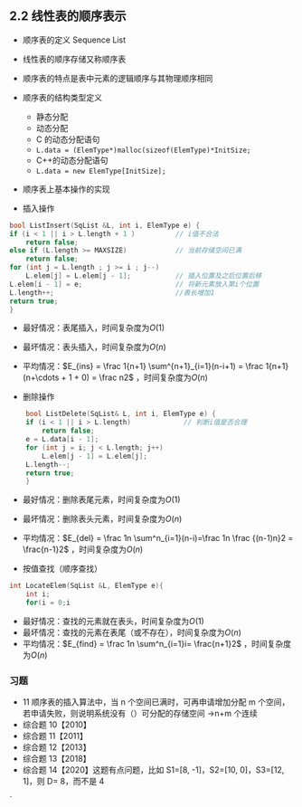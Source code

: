 ## 2.2 线性表的顺序表示

- 顺序表的定义 Sequence List

- 线性表的顺序存储又称顺序表
- 顺序表的特点是表中元素的逻辑顺序与其物理顺序相同
- 顺序表的结构类型定义

  - 静态分配
  - 动态分配
  - C 的动态分配语句
  - `L.data = (ElemType*)malloc(sizeof(ElemType)*InitSize;`
  - C++的动态分配语句
  - `L.data = new ElemType[InitSize];`

- 顺序表上基本操作的实现
- 插入操作

```cpp
bool ListInsert(SqList &L, int i, ElemType e) {
if (i < 1 || i > L.length + 1 )          // i值不合法
    return false;
else if (L.length >= MAXSIZE)            // 当前存储空间已满
    return false;
for (int j = L.length ; j >= i ; j--)
    L.elem[j] = L.elem[j - 1];           // 插入位置及之后位置后移
L.elem[i - 1] = e;                       // 将新元素放入第i个位置
L.length++;                              //表长增加1
return true;
}
```

- 最好情况：表尾插入，时间复杂度为$O(1)$
- 最坏情况：表头插入，时间复杂度为$O(n)$
- 平均情况：$E_{ins} = \frac 1{n+1} \sum^{n+1}_{i=1}(n-i+1) = \frac 1{n+1}(n+\cdots + 1 + 0) = \frac n2$ ，时间复杂度为$O(n)$

- 删除操作

```cpp
    bool ListDelete(SqList& L, int i, ElemType e) {
    if (i < 1 || i > L.length)             // 判断i值是否合理
        return false;
    e = L.data[i - 1];
    for (int j = i; j < L.length; j++)
        L.elem[j - 1] = L.elem[j];
    L.length--;
    return true;
    }
```

- 最好情况：删除表尾元素，时间复杂度为$O(1)$
- 最坏情况：删除表头元素，时间复杂度为$O(n)$
- 平均情况：$E_{del} = \frac 1n \sum^n_{i=1}(n-i)=\frac 1n \frac {(n-1)n}2 = \frac{n-1}2$ ，时间复杂度为$O(n)$

- 按值查找（顺序查找）

```cpp
int LocateElem(SqList &L, ElemType e){
    int i;
    for(i = 0;i
```

- 最好情况：查找的元素就在表头，时间复杂度为$O(1)$
- 最坏情况：查找的元素在表尾（或不存在），时间复杂度为$O(n)$
- 平均情况：$E_{find} = \frac 1n \sum^n_{i=1}i= \frac{n+1}2$ ，时间复杂度为$O(n)$

### 习题

- 11 顺序表的插入算法中，当 n 个空间已满时，可再申请增加分配 m 个空间，若申请失败，则说明系统没有（）可分配的存储空间 →n+m 个连续
- 综合题 10【2010】
- 综合题 11【2011】
- 综合题 12【2013】
- 综合题 13【2018】
- 综合题 14【2020】这题有点问题，比如 S1=[8, -1]，S2=[10, 0]，S3=[12, 1]，则 D= 8，而不是 4

`
